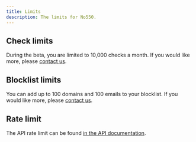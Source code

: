 ```yaml
---
title: Limits
description: The limits for No550.
---
```


## Check limits

During the beta, you are limited to 10,000 checks a month. If you would like more, please [contact us](https://no550.com/contact).

## Blocklist limits

You can add up to 100 domains and 100 emails to your blocklist. If you would like more, please [contact us](https://no550.com/contact).

## Rate limit

The API rate limit can be found [in the API documentation](/api/#rate-limiting).
